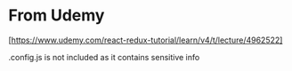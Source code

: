 # From Udemy
[https://www.udemy.com/react-redux-tutorial/learn/v4/t/lecture/4962522]  

.config.js is not included as it contains sensitive info
